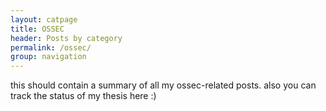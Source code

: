 ```yaml
---
layout: catpage
title: OSSEC
header: Posts by category
permalink: /ossec/
group: navigation
---
```


this should contain a summary of all my ossec-related posts. also you can track the status of my thesis here :)
